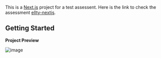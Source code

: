 This is a [Next.js](https://nextjs.org/) project for a test assessent. Here is the link to check the assessment [ellty-nextjs](https://ellty-nextjs.vercel.app/).

## Getting Started

**Project Preview**

![image](https://github.com/user-attachments/assets/43d1cd16-ee12-4f17-b6e3-b254075d4d58)
